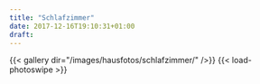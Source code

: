 ```yaml
---
title: "Schlafzimmer"
date: 2017-12-16T19:10:31+01:00
draft: 
---
```


{{< gallery dir="/images/hausfotos/schlafzimmer/" />}} {{< load-photoswipe >}}